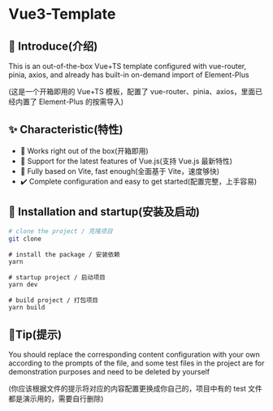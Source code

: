 # Vue3-Template

## 💬 Introduce(介绍)

This is an out-of-the-box Vue+TS template configured with vue-router, pinia, axios, and already has built-in on-demand import of Element-Plus

(这是一个开箱即用的 Vue+TS 模板，配置了 vue-router、pinia、axios，里面已经内置了 Element-Plus 的按需导入)

## ✨ Characteristic(特性)

- 📌 Works right out of the box(开箱即用)
- 💪 Support for the latest features of Vue.js(支持 Vue.js 最新特性)
- 🐆 Fully based on Vite, fast enough(全面基于 Vite，速度够快)
- ✔️ Complete configuration and easy to get started(配置完整，上手容易)

## 👀 Installation and startup(安装及启动)

```bash
# clone the project / 克隆项目
git clone
```

```shell
# install the package / 安装依赖
yarn
```

```shell
# startup project / 启动项目
yarn dev
```

```shell
# build project / 打包项目
yarn build
```

## 🎉Tip(提示)

You should replace the corresponding content configuration with your own according to the prompts of the file, and some test files in the project are for demonstration purposes and need to be deleted by yourself

(你应该根据文件的提示将对应的内容配置更换成你自己的，项目中有的 test 文件都是演示用的，需要自行删除)
